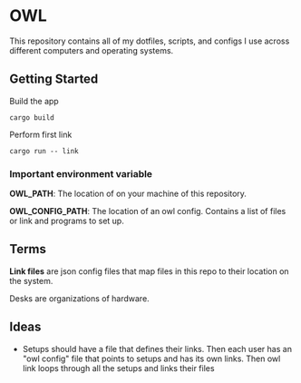 # OWL

This repository contains all of my dotfiles, scripts, and configs I use across different computers and operating systems. 


## Getting Started

Build the app
```
cargo build
```

Perform first link
```
cargo run -- link
```

### Important environment variable

**OWL_PATH**: The location of on your machine of this repository. 

**OWL_CONFIG_PATH**: The location of an owl config. Contains a list of files or link and programs to set up.

## Terms
**Link files** are json config files that map files in this repo to their location on the system.

Desks are organizations of hardware.


## Ideas
- Setups should have a file that defines their links. Then each user has an "owl config" file that points to setups and has its own links. Then owl link loops through all the setups and links their files

